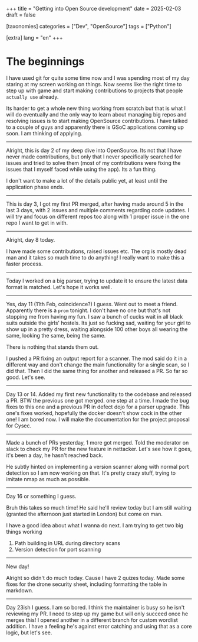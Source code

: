 +++
title = "Getting into Open Source development"
date = 2025-02-03
draft = false

[taxonomies]
categories = ["Dev", "OpenSource"]
tags = ["Python"]

[extra]
lang = "en"
+++

# The beginnings

I have used git for quite some time now and I was spending most of my day staring at my screen working on things. Now seems like the right time to step up with game and start making contributions to projects that people `actually use` already.

Its harder to get a whole new thing working from scratch but that is what I will do eventually and the only way to learn about managing big repos and resolving issues is to start making OpenSource contributions. I have talked to a couple of guys and apparently there is GSoC applications coming up soon. I am thinking of applying.

---

Alright, this is day 2 of my deep dive into OpenSource. Its not that I have never made contributions, but only that I never specifically searched for issues and tried to solve them (most of my contributions were fixing the issues that I myself faced while using the app). Its a fun thing.

I don't want to make a lot of the details public yet, at least until the application phase ends.

---

This is day 3, I got my first PR merged, after having made around 5 in the last 3 days, with 2 issues and multiple comments regarding code updates. I will try and focus on different repos too along with 1 proper issue in the one repo I want to get in with.

---

Alright, day 8 today.

I have made some contributions, raised issues etc. The org is mostly dead man and it takes so much time to do anything! I really want to make this a faster process.

---

Today I worked on a big parser, trying to update it to ensure the latest data format is matched. Let's hope it works well.

---

Yes, day 11 (11th Feb, coincidence?) I guess. Went out to meet a friend. Apparently there is a `prom` tonight. I don't have no one but that's not stopping me from having my fun. I saw a bunch of cucks wait in all black suits outside the girls' hostels. Its just so fucking sad, waiting for your girl to show up in a pretty dress, waiting alongside 100 other boys all wearing the same, looking the same, being the same. 

There is nothing that stands them out.

I pushed a PR fixing an output report for a scanner. The mod said do it in a different way and don't change the main functionality for a single scan, so I did that. Then I did the same thing for another and released a PR. So far so good. Let's see. 

---

Day 13 or 14. Added my first new functionality to the codebase and released a PR. BTW the previous one got merged. one step at a time. I made the bug fixes to this one and a previous PR in defect dojo for a parser upgrade. This one's fixes worked, hopefully the docker doesn't show cock in the other one! I am bored now. I will make the documentation for the project proposal for Cysec. 

---

Made a bunch of PRs yesterday, 1 more got merged. Told the moderator on slack to check my PR for the new feature in nettacker. Let's see how it goes, it's been a day, he hasn't reached back.

He subtly hinted on implementing a version scanner along with normal port detection so I am now working on that. It's pretty crazy stuff, trying to imitate nmap as much as possible. 

---

Day 16 or something I guess. 

Bruh this takes so much time! He said he'll review today but I am still waiting (granted the afternoon just started in London) but come on man. 

I have a good idea about what I wanna do next. I am trying to get two big things working

1. Path building in URL during directory scans
2. Version detection for port scanning

---

New day!

Alright so didn't do much today. Cause I have 2 quizes today. Made some fixes for the drone security sheet, including formatting the table in markdown.

---

Day 23ish I guess. I am so bored. I think the maintainer is busy so he isn't reviewing my PR. I need to step up my game but will only succeed once he merges this!
I opened another in a different branch for custom wordlist addition. I have a feeling he's against error catching and using that as a core logic, but let's see.